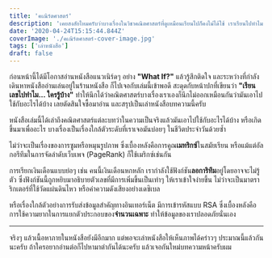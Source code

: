 ```yaml
---
title: 'คเณิร์ตศาสตร์'
description: 'เคยสงสัยไหมครับว่าบางเรื่องในวิชาคณิตศาสตร์ที่ดูเหมือนเรียนไปก็คงไม่ได้ใช้ เราเรียนไปทำไมกันนะ? มาหาคำตอบในหนังสือเล่มนี้กัน'
date: '2020-04-24T15:15:44.844Z'
coverImage: './คเณิร์ตศาสตร์-cover-image.jpg'
tags: ['เล่าหนังสือ']
draft: false
---
```


ก่อนหน้านี้ได้มีโอกาสอ่านหนังสือแนวเนิร์ดๆ อย่าง **"What If?"** แล้วรู้สึกติดใจ และระหว่างที่กำลังเดินหาหนังสืออ่านเล่นอยู่ในร้านหนังสือ ก็ไปเจอกับเล่มนี้เข้าพอดี สะดุดกับหน้าปกที่เขียนว่า **"เรียนเลขไปทำไม... ใครรู้บ้าง"** ทำให้นึกได้ว่าคณิตศาสตร์บางเรื่องเราเองก็นึกไม่ออกเหมือนกันว่ามันเอาไปใช้กับอะไรได้บ้าง เลยตัดสินใจซื้อมาอ่าน และสรุปเป็นเล่าหนังสือบทความนี้ครับ

หนังสือเล่มนี้ได้เล่าถึงคณิตศาสตร์แต่ละบทว่าในความเป็นจริงแล้วมันเอาไปใช้กับอะไรได้บ้าง หรือเกิดขึ้นมาเพื่ออะไร บางเรื่องเป็นเรื่องใกล้ตัวระดับที่เราเจอมันบ่อยๆ ในชีวิตประจำวันด้วยซ้ำ

ไม่ว่าจะเป็นเรื่องของการซูมหรือหมุนรูปภาพ ซึ่งเบื้องหลังคือการคูณ**เมทริกซ์**ในสมัยเรียน หรือแม้แต่อัลกอรึทึมในการจัดลำดับเว็บเพจ (PageRank) ก็ใช้เมริกซ์เช่นกัน

การเรียกเงินเดือนแบบย่อๆ เช่น คนนี้เงินเดือนหกหลัก เรากำลังใช้ฟังก์ชัน**ลอการิทึม**อยู่โดยอาจจะไม่รู้ตัว ซึ่งฟังก์ชันนี้ถูกหยิบมาอธิบายตัวเลขที่มีการเพิ่มขึ้นเป็นเท่าๆ ให้เราเข้าใจง่ายขึ้น ไม่ว่าจะเป็นมาตราริกเตอร์ที่ใช้วัดแผ่นดินไหว หรือค่าความดังเสียงอย่างเดซิเบล

หรือเรื่องใกล้ตัวอย่างการรับส่งข้อมูลสำคัญทางอินเทอร์เน็ต มีการเข้ารหัสแบบ RSA ซึ่งเบื้องหลังคือการใช้ความยากในการแยกตัวประกอบของ**จำนวนเฉพาะ** ทำให้ข้อมูลของเราปลอดภัยนั่นเอง

---

จริงๆ แล้วเนื้อหาภายในหนังสือยังมีอีกมาก แต่พอจะเล่าหนังสือให้เห็นภาพได้คร่าวๆ ประมาณนี้แล้วกันนะครับ ถ้าใครอยากอ่านต่อก็ไปหามาตำกันได้นะครับ แล้วเจอกันใหม่บทความหน้าครับผม
